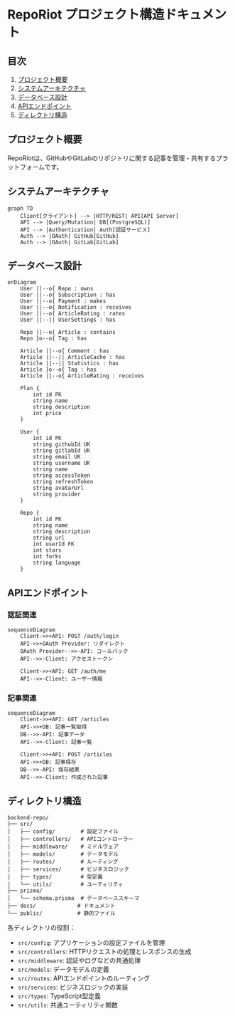 # RepoRiot プロジェクト構造ドキュメント

## 目次
1. [プロジェクト概要](#プロジェクト概要)
2. [システムアーキテクチャ](#システムアーキテクチャ)
3. [データベース設計](#データベース設計)
4. [APIエンドポイント](#apiエンドポイント)
5. [ディレクトリ構造](#ディレクトリ構造)

## プロジェクト概要
RepoRiotは、GitHubやGitLabのリポジトリに関する記事を管理・共有するプラットフォームです。

## システムアーキテクチャ

```mermaid
graph TD
    Client[クライアント] --> |HTTP/REST| API[API Server]
    API --> |Query/Mutation| DB[(PostgreSQL)]
    API --> |Authentication| Auth[認証サービス]
    Auth --> |OAuth| GitHub[GitHub]
    Auth --> |OAuth| GitLab[GitLab]
```

## データベース設計

```mermaid
erDiagram
    User ||--o{ Repo : owns
    User ||--o{ Subscription : has
    User ||--o{ Payment : makes
    User ||--o{ Notification : receives
    User ||--o{ ArticleRating : rates
    User ||--|| UserSettings : has

    Repo ||--o{ Article : contains
    Repo }o--o{ Tag : has

    Article ||--o{ Comment : has
    Article ||--|| ArticleCache : has
    Article ||--|| Statistics : has
    Article }o--o{ Tag : has
    Article ||--o{ ArticleRating : receives

    Plan {
        int id PK
        string name
        string description
        int price
    }

    User {
        int id PK
        string githubId UK
        string gitlabId UK
        string email UK
        string username UK
        string name
        string accessToken
        string refreshToken
        string avatarUrl
        string provider
    }

    Repo {
        int id PK
        string name
        string description
        string url
        int userId FK
        int stars
        int forks
        string language
    }
```

## APIエンドポイント

### 認証関連
```mermaid
sequenceDiagram
    Client->>+API: POST /auth/login
    API->>+OAuth Provider: リダイレクト
    OAuth Provider-->>-API: コールバック
    API-->>-Client: アクセストークン

    Client->>+API: GET /auth/me
    API-->>-Client: ユーザー情報
```

### 記事関連
```mermaid
sequenceDiagram
    Client->>+API: GET /articles
    API->>+DB: 記事一覧取得
    DB-->>-API: 記事データ
    API-->>-Client: 記事一覧

    Client->>+API: POST /articles
    API->>+DB: 記事保存
    DB-->>-API: 保存結果
    API-->>-Client: 作成された記事
```

## ディレクトリ構造

```
backend-repo/
├── src/
│   ├── config/        # 設定ファイル
│   ├── controllers/   # APIコントローラー
│   ├── middleware/    # ミドルウェア
│   ├── models/        # データモデル
│   ├── routes/        # ルーティング
│   ├── services/      # ビジネスロジック
│   ├── types/         # 型定義
│   └── utils/         # ユーティリティ
├── prisma/
│   └── schema.prisma  # データベーススキーマ
├── docs/             # ドキュメント
└── public/           # 静的ファイル
```

各ディレクトリの役割：

- `src/config`: アプリケーションの設定ファイルを管理
- `src/controllers`: HTTPリクエストの処理とレスポンスの生成
- `src/middleware`: 認証やログなどの共通処理
- `src/models`: データモデルの定義
- `src/routes`: APIエンドポイントのルーティング
- `src/services`: ビジネスロジックの実装
- `src/types`: TypeScript型定義
- `src/utils`: 共通ユーティリティ関数
